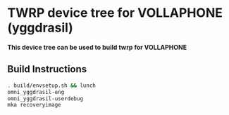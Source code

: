 # TWRP device tree for VOLLAPHONE (yggdrasil)

**This device tree can be used to build twrp for VOLLAPHONE**


## Build Instructions
```sh
. build/envsetup.sh && lunch
omni_yggdrasil-eng
omni_yggdrasil-userdebug
mka recoveryimage
